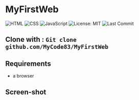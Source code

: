 # MyFirstWeb
![HTML](https://img.shields.io/badge/HTML5-E34F26?logo=html5&logoColor=white)
![CSS](https://img.shields.io/badge/CSS3-1572B6?logo=css3&logoColor=white)
![JavaScript](https://img.shields.io/badge/JavaScript-F7DF1E?logo=javascript&logoColor=black)
![License: MIT](https://img.shields.io/badge/License-MIT-green.svg)
![Last Commit](https://img.shields.io/github/last-commit/MyCode83/MyFirstWeb?logo=github)

Clone with : `Git clone github.com/MyCode83/MyFirstWeb`
---
## Requirements
- a browser
## Screen-shot
  
